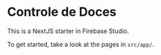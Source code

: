 # Controle de Doces

This is a NextJS starter in Firebase Studio.

To get started, take a look at the pages in `src/app/`.
